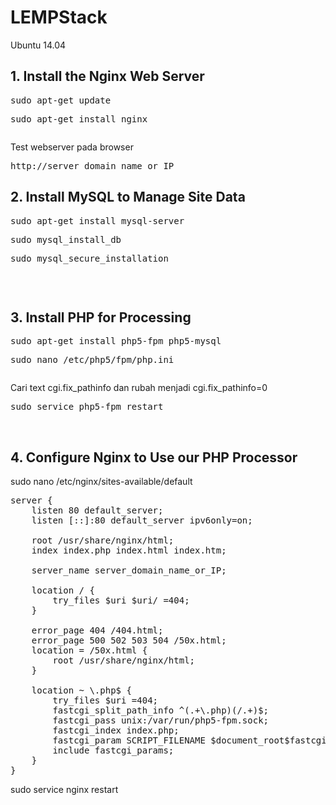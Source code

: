 # LEMPStack
Ubuntu 14.04
</br>
<h2>1. Install the Nginx Web Server</h2>
<p><pre>sudo apt-get update
<p>sudo apt-get install nginx</pre>
<p>Test webserver pada browser
<p><pre>http://server_domain_name_or_IP</pre>
<h2>2. Install MySQL to Manage Site Data</h2>
<p><pre>sudo apt-get install mysql-server
<p>sudo mysql_install_db
<p>sudo mysql_secure_installation</pre>
</br>
<h2>3. Install PHP for Processing</h2>
<p><pre>sudo apt-get install php5-fpm php5-mysql
<p>sudo nano /etc/php5/fpm/php.ini</pre>
<p>Cari text cgi.fix_pathinfo dan rubah menjadi cgi.fix_pathinfo=0
<p><pre>sudo service php5-fpm restart</pre>
</br>
<h2>4. Configure Nginx to Use our PHP Processor</h2>
<p>sudo nano /etc/nginx/sites-available/default
  
<pre>
server {
    listen 80 default_server;
    listen [::]:80 default_server ipv6only=on;

    root /usr/share/nginx/html;
    index <span class="highlight">index.php</span> index.html index.htm;

    server_name <span class="highlight">server_domain_name_or_IP</span>;

    location / {
        try_files $uri $uri/ =404;
    }

    <span class="highlight">error_page 404 /404.html;</span>
    <span class="highlight">error_page 500 502 503 504 /50x.html;</span>
    <span class="highlight">location = /50x.html {</span>
        <span class="highlight">root /usr/share/nginx/html;</span>
    <span class="highlight">}</span>

    <span class="highlight">location ~ \.php$ {</span>
        <span class="highlight">try_files $uri =404;</span>
        <span class="highlight">fastcgi_split_path_info ^(.+\.php)(/.+)$;</span>
        <span class="highlight">fastcgi_pass unix:/var/run/php5-fpm.sock;</span>
        <span class="highlight">fastcgi_index index.php;</span>
        <span class="highlight">fastcgi_param SCRIPT_FILENAME $document_root$fastcgi_script_name;</span>
        <span class="highlight">include fastcgi_params;</span>
    <span class="highlight">}</span>
}
</pre>

<p>sudo service nginx restart
